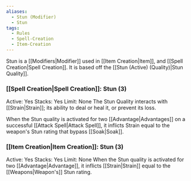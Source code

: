 ```yaml
---
aliases:
  - Stun (Modifier)
  - Stun
tags:
  - Rules
  - Spell-Creation
  - Item-Creation
---
```

Stun is a [[Modifiers|Modifier]] used in [[Item Creation|Item]], and [[Spell Creation|Spell Creation]]. It is based off the [[Stun (Active) (Quality)|Stun Quality]].

### [[Spell Creation|Spell Creation]]: Stun (3)
Active: Yes
Stacks: Yes
Limit: None
The Stun Quality interacts with [[Strain|Strain]]; its ability to deal or heal it, or prevent its loss.

When the Stun quality is activated for two [[Advantage|Advantages]] on a successful [[Attack Spell|Attack Spell]], it inflicts Strain equal to the weapon's Stun rating that bypass [[Soak|Soak]].

### [[Item Creation|Item Creation]]: Stun (3)
Active: Yes
Stacks: Yes
Limit: None
When the Stun quality is activated for two [[Advantage|Advantage]], it inflicts [[Strain|Strain]] equal to the [[Weapons|Weapon's]] Stun rating.
